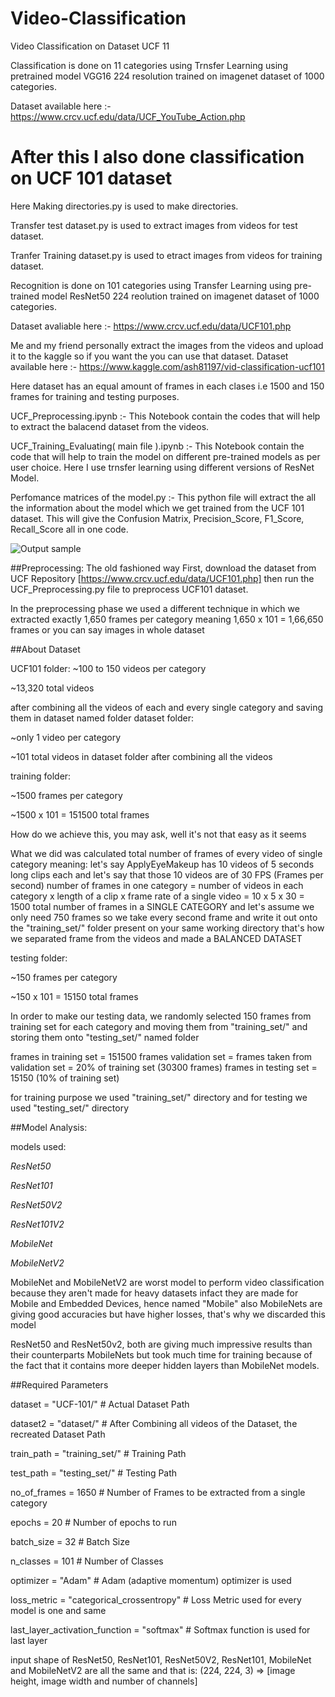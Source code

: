 # Video-Classification
Video Classification on Dataset UCF 11

Classification is done on 11 categories using Trnsfer Learning using pretrained model VGG16 224 resolution trained on imagenet dataset of 1000 categories.

Dataset available here :- https://www.crcv.ucf.edu/data/UCF_YouTube_Action.php

# After this I also done classification on UCF 101 dataset

Here Making directories.py is used to make directories.

Transfer test dataset.py is used to extract images from videos for test dataset.

Tranfer Training dataset.py is used to etract images from videos for training dataset.

Recognition is done on 101 categories using Transfer Learning using pre-trained model ResNet50 224 reolution trained on imagenet dataset of 1000 categories.

Dataset avaliable here :- https://www.crcv.ucf.edu/data/UCF101.php

Me and my friend personally extract the images from the videos and upload it to the kaggle so if you want the you can use that dataset.
Dataset available here :- https://www.kaggle.com/ash81197/vid-classification-ucf101

Here dataset has an equal amount of frames in each clases i.e 1500 and 150 frames for training and testing purposes.

UCF_Preprocessing.ipynb :- This Notebook contain the codes that will help to extract the balacend dataset from the videos.

UCF_Training_Evaluating( main file ).ipynb :- This Notebook contain the code that will help to train the model on different pre-trained models as per user choice.
Here I use trnsfer learning using different versions of ResNet Model.

Perfomance matrices of the model.py :- This python file will extract the all the information about the model which we get trained from the UCF 101 dataset. This will give the Confusion Matrix, Precision_Score, F1_Score, Recall_Score all in one code.

![Output sample](https://github.com/Chirag-v09/Video-Classification/blob/master/gif_1.gif)

##Preprocessing: The old fashioned way
First, download the dataset from UCF Repository [https://www.crcv.ucf.edu/data/UCF101.php] then run the UCF_Preprocessing.py file to preprocess UCF101 dataset.

In the preprocessing phase we used a different technique in which we extracted exactly 1,650 frames per category meaning 1,650 x 101 = 1,66,650 frames or you can say images in whole dataset


##About Dataset

UCF101 folder: ~100 to 150 videos per category

~13,320 total videos

after combining all the videos of each and every single category and saving them in dataset named folder dataset folder:

~only 1 video per category

~101 total videos in dataset folder after combining all the videos

training folder:

~1500 frames per category

~1500 x 101 = 151500 total frames

How do we achieve this, you may ask, well it's not that easy as it seems

What we did was calculated total number of frames of every video of single category meaning: let's say ApplyEyeMakeup has 10 videos of 5 seconds long clips each and let's say that those 10 videos are of 30 FPS (Frames per second) number of frames in one category = number of videos in each category x length of a clip x frame rate of a single video = 10 x 5 x 30 = 1500 total number of frames in a SINGLE CATEGORY and let's assume we only need 750 frames so we take every second frame and write it out onto the "training_set/" folder present on your same working directory that's how we separated frame from the videos and made a BALANCED DATASET

testing folder:

~150 frames per category

~150 x 101 = 15150 total frames

In order to make our testing data, we randomly selected 150 frames from training set for each category and moving them from "training_set/" and storing them onto "testing_set/" named folder

frames in training set = 151500 frames validation set = frames taken from validation set = 20% of training set (30300 frames) frames in testing set = 15150 (10% of training set)

for training purpose we used "training_set/" directory and for testing we used "testing_set/" directory


##Model Analysis:

models used:

*ResNet50*

*ResNet101*

*ResNet50V2*

*ResNet101V2*

*MobileNet*

*MobileNetV2*

MobileNet and MobileNetV2 are worst model to perform video classification because they aren't made for heavy datasets infact they are made for Mobile and Embedded Devices, hence named "Mobile" also MobileNets are giving good accuracies but have higher losses, that's why we discarded this model

ResNet50 and ResNet50v2, both are giving much impressive results than their counterparts MobileNets but took much time for training because of the fact that it contains more deeper hidden layers than MobileNet models.

##Required Parameters

dataset = "UCF-101/" # Actual Dataset Path

dataset2 = "dataset/" # After Combining all videos of the Dataset, the recreated Dataset Path

train_path = "training_set/" # Training Path

test_path = "testing_set/" # Testing Path

no_of_frames = 1650 # Number of Frames to be extracted from a single category

epochs = 20 # Number of epochs to run

batch_size = 32 # Batch Size

n_classes = 101 # Number of Classes

optimizer = "Adam" # Adam (adaptive momentum) optimizer is used

loss_metric = "categorical_crossentropy" # Loss Metric used for every model is one and same

last_layer_activation_function = "softmax" # Softmax function is used for last layer

input shape of ResNet50, ResNet101, ResNet50V2, ResNet101, MobileNet and MobileNetV2 are all the same and that is: (224, 224, 3) => [image height, image width and number of channels]
